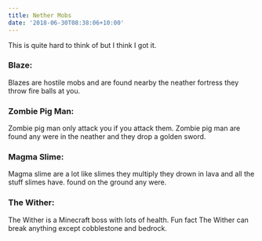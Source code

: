 ```yaml
---
title: Nether Mobs
date: '2018-06-30T08:38:06+10:00'
---
```


This is quite hard to think of but I think I got it.

### Blaze:

Blazes are hostile mobs and are found nearby the neather fortress they throw fire balls at you.

### Zombie Pig Man:

Zombie pig man only attack you if you attack them. Zombie pig man are found any were in the neather and they drop a golden sword.

### Magma Slime:

Magma slime are a lot like slimes they multiply they drown in lava and all the stuff slimes have. found on the ground any were.

### The Wither:

The Wither is a Minecraft boss with lots of health. Fun fact The Wither can break anything except cobblestone and bedrock.
